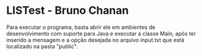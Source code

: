 # LISTest - Bruno Chanan
 Para executar o programa, basta abrir ele em ambientes de desenvolvimento com suporte para Java e executar a classe Main, após ter 
 inserido a mensagem e a opção desejada no arquivo input.txt que está localizado na pasta "public".
